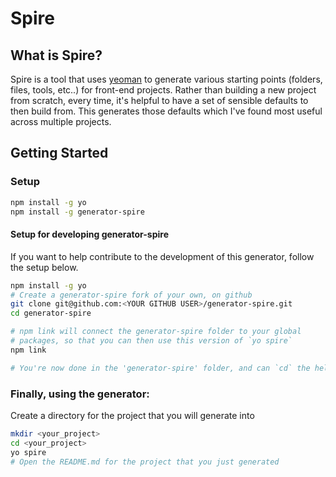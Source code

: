 # Spire

## What is Spire?

Spire is a tool that uses [yeoman](http://yeoman.io/) to generate various starting points (folders, files, tools, etc..) for front-end projects. Rather than building a new project from scratch, every time, it's helpful to have a set of sensible defaults to then build from. This generates those defaults which I've found most useful across multiple projects.

## Getting Started

### Setup

```bash
npm install -g yo
npm install -g generator-spire
```

#### Setup for developing generator-spire

If you want to help contribute to the development of this generator, follow the setup below.

```bash
npm install -g yo
# Create a generator-spire fork of your own, on github
git clone git@github.com:<YOUR GITHUB USER>/generator-spire.git
cd generator-spire

# npm link will connect the generator-spire folder to your global
# packages, so that you can then use this version of `yo spire`
npm link

# You're now done in the 'generator-spire' folder, and can `cd` the hell out!
```

### Finally, using the generator:

Create a directory for the project that you will generate into

```bash
mkdir <your_project>
cd <your_project>
yo spire
# Open the README.md for the project that you just generated
```
